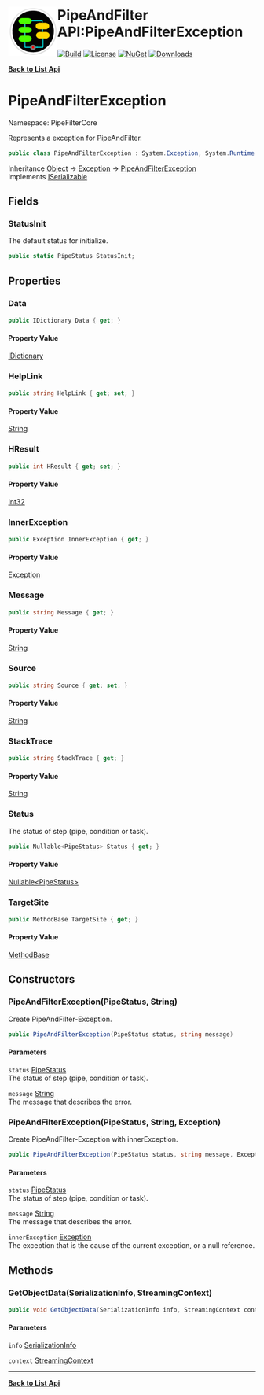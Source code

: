 # <img align="left" width="100" height="100" src="../images/icon.png">PipeAndFilter API:PipeAndFilterException 

[![Build](https://github.com/FRACerqueira/PipeAndFilter/workflows/Build/badge.svg)](https://github.com/FRACerqueira/PipeAndFilter/actions/workflows/build.yml)
[![License](https://img.shields.io/badge/License-MIT-brightgreen.svg)](https://github.com/FRACerqueira/PipeAndFilter/blob/master/LICENSE)
[![NuGet](https://img.shields.io/nuget/v/PipeAndFilter)](https://www.nuget.org/packages/PipeAndFilter/)
[![Downloads](https://img.shields.io/nuget/dt/PipeAndFilter)](https://www.nuget.org/packages/PipeAndFilter/)

[**Back to List Api**](./apis.md)

# PipeAndFilterException

Namespace: PipeFilterCore

Represents a exception for PipeAndFilter.

```csharp
public class PipeAndFilterException : System.Exception, System.Runtime.Serialization.ISerializable
```

Inheritance [Object](https://docs.microsoft.com/en-us/dotnet/api/system.object) → [Exception](https://docs.microsoft.com/en-us/dotnet/api/system.exception) → [PipeAndFilterException](./pipefiltercore.pipeandfilterexception.md)<br>
Implements [ISerializable](https://docs.microsoft.com/en-us/dotnet/api/system.runtime.serialization.iserializable)

## Fields

### <a id="fields-statusinit"/>**StatusInit**

The default status for initialize.

```csharp
public static PipeStatus StatusInit;
```

## Properties

### <a id="properties-data"/>**Data**

```csharp
public IDictionary Data { get; }
```

#### Property Value

[IDictionary](https://docs.microsoft.com/en-us/dotnet/api/system.collections.idictionary)<br>

### <a id="properties-helplink"/>**HelpLink**

```csharp
public string HelpLink { get; set; }
```

#### Property Value

[String](https://docs.microsoft.com/en-us/dotnet/api/system.string)<br>

### <a id="properties-hresult"/>**HResult**

```csharp
public int HResult { get; set; }
```

#### Property Value

[Int32](https://docs.microsoft.com/en-us/dotnet/api/system.int32)<br>

### <a id="properties-innerexception"/>**InnerException**

```csharp
public Exception InnerException { get; }
```

#### Property Value

[Exception](https://docs.microsoft.com/en-us/dotnet/api/system.exception)<br>

### <a id="properties-message"/>**Message**

```csharp
public string Message { get; }
```

#### Property Value

[String](https://docs.microsoft.com/en-us/dotnet/api/system.string)<br>

### <a id="properties-source"/>**Source**

```csharp
public string Source { get; set; }
```

#### Property Value

[String](https://docs.microsoft.com/en-us/dotnet/api/system.string)<br>

### <a id="properties-stacktrace"/>**StackTrace**

```csharp
public string StackTrace { get; }
```

#### Property Value

[String](https://docs.microsoft.com/en-us/dotnet/api/system.string)<br>

### <a id="properties-status"/>**Status**

The status of step (pipe, condition or task).

```csharp
public Nullable<PipeStatus> Status { get; }
```

#### Property Value

[Nullable&lt;PipeStatus&gt;](https://docs.microsoft.com/en-us/dotnet/api/system.nullable-1)<br>

### <a id="properties-targetsite"/>**TargetSite**

```csharp
public MethodBase TargetSite { get; }
```

#### Property Value

[MethodBase](https://docs.microsoft.com/en-us/dotnet/api/system.reflection.methodbase)<br>

## Constructors

### <a id="constructors-.ctor"/>**PipeAndFilterException(PipeStatus, String)**

Create PipeAndFilter-Exception.

```csharp
public PipeAndFilterException(PipeStatus status, string message)
```

#### Parameters

`status` [PipeStatus](./pipefiltercore.pipestatus.md)<br>
The status of step (pipe, condition or task).

`message` [String](https://docs.microsoft.com/en-us/dotnet/api/system.string)<br>
The message that describes the error.

### <a id="constructors-.ctor"/>**PipeAndFilterException(PipeStatus, String, Exception)**

Create PipeAndFilter-Exception with innerException.

```csharp
public PipeAndFilterException(PipeStatus status, string message, Exception innerException)
```

#### Parameters

`status` [PipeStatus](./pipefiltercore.pipestatus.md)<br>
The status of step (pipe, condition or task).

`message` [String](https://docs.microsoft.com/en-us/dotnet/api/system.string)<br>
The message that describes the error.

`innerException` [Exception](https://docs.microsoft.com/en-us/dotnet/api/system.exception)<br>
The exception that is the cause of the current exception, or a null reference.

## Methods

### <a id="methods-getobjectdata"/>**GetObjectData(SerializationInfo, StreamingContext)**

```csharp
public void GetObjectData(SerializationInfo info, StreamingContext context)
```

#### Parameters

`info` [SerializationInfo](https://docs.microsoft.com/en-us/dotnet/api/system.runtime.serialization.serializationinfo)<br>

`context` [StreamingContext](https://docs.microsoft.com/en-us/dotnet/api/system.runtime.serialization.streamingcontext)<br>


- - -
[**Back to List Api**](./apis.md)
